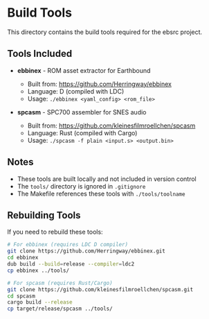 # Build Tools

This directory contains the build tools required for the ebsrc project.

## Tools Included

- **ebbinex** - ROM asset extractor for Earthbound
  - Built from: https://github.com/Herringway/ebbinex
  - Language: D (compiled with LDC)
  - Usage: `./ebbinex <yaml_config> <rom_file>`

- **spcasm** - SPC700 assembler for SNES audio
  - Built from: https://github.com/kleinesfilmroellchen/spcasm
  - Language: Rust (compiled with Cargo)
  - Usage: `./spcasm -f plain <input.s> <output.bin>`

## Notes

- These tools are built locally and not included in version control
- The `tools/` directory is ignored in `.gitignore`
- The Makefile references these tools with `./tools/toolname`

## Rebuilding Tools

If you need to rebuild these tools:

```bash
# For ebbinex (requires LDC D compiler)
git clone https://github.com/Herringway/ebbinex.git
cd ebbinex
dub build --build=release --compiler=ldc2
cp ebbinex ../tools/

# For spcasm (requires Rust/Cargo)
git clone https://github.com/kleinesfilmroellchen/spcasm.git
cd spcasm  
cargo build --release
cp target/release/spcasm ../tools/
```
